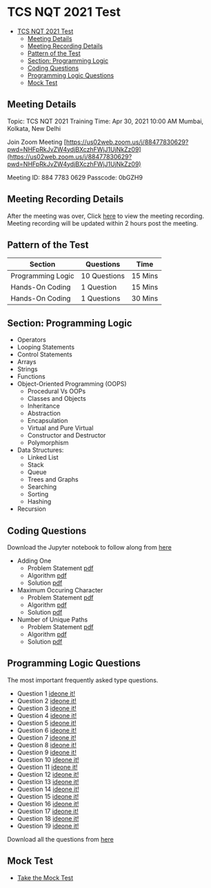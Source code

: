 # TCS NQT 2021 Test
- [TCS NQT 2021 Test](#tcs-nqt-2021-test)
  - [Meeting Details](#meeting-details)
  - [Meeting Recording Details](#meeting-recording-details)
  - [Pattern of the Test](#pattern-of-the-test)
  - [Section: Programming Logic](#section-programming-logic)
  - [Coding Questions](#coding-questions)
  - [Programming Logic Questions](#programming-logic-questions)
  - [Mock Test](#mock-test)

## Meeting Details


Topic: TCS NQT 2021 Training
Time: Apr 30, 2021 10:00 AM Mumbai, Kolkata, New Delhi

Join Zoom Meeting
[https://us02web.zoom.us/j/88477830629?pwd=NHFpRkJvZW4ydjBXczhFWjJ1UjNkZz09](https://us02web.zoom.us/j/88477830629?pwd=NHFpRkJvZW4ydjBXczhFWjJ1UjNkZz09)

Meeting ID: 884 7783 0629
Passcode: 0bGZH9


## Meeting Recording Details

After the meeting was over, Click [here]() to view the meeting recording. Meeting recording will be updated within 2 hours post the meeting.

## Pattern of the Test

| Section           | Questions    | Time    |
|-------------------|--------------|---------|
| Programming Logic | 10 Questions | 15 Mins |
| Hands-On Coding   | 1 Question   | 15 Mins |
| Hands-On Coding   | 1 Questions  | 30 Mins |

## Section: Programming Logic

- Operators
- Looping Statements
- Control Statements
- Arrays
- Strings
- Functions
- Object-Oriented Programming (OOPS)
  - Procedural Vs OOPs
  - Classes and Objects
  - Inheritance
  - Abstraction
  - Encapsulation
  - Virtual and Pure Virtual
  - Constructor and Destructor
  - Polymorphism
- Data Structures:
  - Linked List
  - Stack
  - Queue
  - Trees and Graphs
  - Searching
  - Sorting
  - Hashing
- Recursion

## Coding Questions

Download the Jupyter notebook to follow along from [here](https://github.com/g-sathish/tcs-nqt-2021/raw/main/tcs.ipynb)

- Adding One
  - Problem Statement [pdf](https://github.com/g-sathish/tcs-nqt-2021/blob/main/1-problem-statement.pdf)
  - Algorithm [pdf](https://github.com/g-sathish/tcs-nqt-2021/blob/main/1-algorithm.pdf)
  - Solution [pdf]()
- Maximum Occuring Character
  - Problem Statement [pdf](https://github.com/g-sathish/tcs-nqt-2021/blob/main/2-problem-statement.pdf)
  - Algorithm [pdf](https://github.com/g-sathish/tcs-nqt-2021/blob/main/2-algorithm.pdf)
  - Solution [pdf]()
- Number of Unique Paths
  - Problem Statement [pdf](https://github.com/g-sathish/tcs-nqt-2021/blob/main/3-problem-statement.pdf)
  - Algorithm [pdf](https://github.com/g-sathish/tcs-nqt-2021/blob/main/3-algorithm.pdf)
  - Solution [pdf]()

## Programming Logic Questions

The most important frequently asked type questions.

- Question 1 [ideone it!](https://ideone.com/BpowBP)
- Question 2 [ideone it!](https://ideone.com/bgjkgj)
- Question 3 [ideone it!](https://ideone.com/akgfAD)
- Question 4 [ideone it!](https://ideone.com/m3VyGr)
- Question 5 [ideone it!](https://ideone.com/jI5Lsg)
- Question 6 [ideone it!](https://ideone.com/UpAj0d)
- Question 7 [ideone it!](https://ideone.com/M9wdsu)
- Question 8 [ideone it!](https://ideone.com/QgqwoJ)
- Question 9 [ideone it!](https://ideone.com/BFRLVD)
- Question 10 [ideone it!](https://ideone.com/uA1TjP)
- Question 11 [ideone it!](https://ideone.com/kigat2)
- Question 12 [ideone it!](https://ideone.com/fCjiE5)
- Question 13 [ideone it!](https://ideone.com/8zGw6y)
- Question 14 [ideone it!](https://ideone.com/IjPLz7)
- Question 15 [ideone it!](https://ideone.com/jeaOIq)
- Question 16 [ideone it!](https://ideone.com/9uPpnf)
- Question 17 [ideone it!](https://ideone.com/woEPD9)
- Question 18 [ideone it!](https://ideone.com/9RHcpC)
- Question 19 [ideone it!](https://ideone.com/B0lUez)

Download all the questions from [here](https://github.com/g-sathish/tcs-nqt-2021/blob/main/mcqs.pdf)

## Mock Test

- [Take the Mock Test]()

